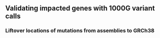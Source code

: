 ## Validating impacted genes with 1000G variant calls

### Liftover locations of mutations from assemblies to GRCh38

 
